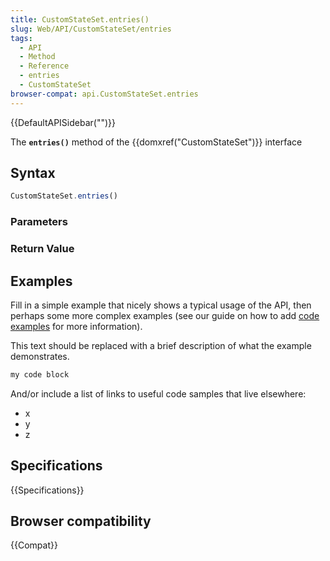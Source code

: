 ```yaml
---
title: CustomStateSet.entries()
slug: Web/API/CustomStateSet/entries
tags:
  - API
  - Method
  - Reference
  - entries
  - CustomStateSet
browser-compat: api.CustomStateSet.entries
---
```

{{DefaultAPISidebar("")}}

The **`entries()`** method of the {{domxref("CustomStateSet")}} interface 

## Syntax

```js
CustomStateSet.entries()
```

### Parameters



### Return Value



## Examples

Fill in a simple example that nicely shows a typical usage of the API, then perhaps some more complex examples (see our guide on how to add [code examples](/en-US/docs/MDN/Contribute/Structures/Code_examples) for more information).

This text should be replaced with a brief description of what the example demonstrates.

```js
my code block
```

And/or include a list of links to useful code samples that live elsewhere:

*   x
*   y
*   z

## Specifications

{{Specifications}}

## Browser compatibility

{{Compat}}

